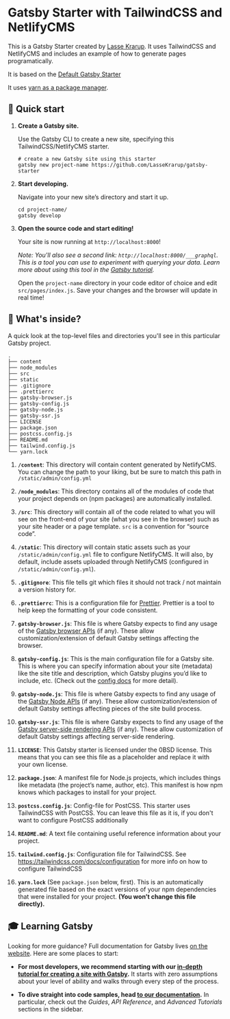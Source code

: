 # Gatsby Starter with TailwindCSS and NetlifyCMS

This is a Gatsby Starter created by [Lasse Krarup](https://github.com/LasseKrarup).
It uses TailwindCSS and NetlifyCMS and includes an example of how to generate pages programatically.

It is based on the [Default Gatsby Starter](https://github.com/gatsbyjs/gatsby-starter-default)

It uses [yarn as a package manager](https://www.gatsbyjs.com/docs/glossary/yarn/). 

## 🚀 Quick start

1.  **Create a Gatsby site.**

    Use the Gatsby CLI to create a new site, specifying this TailwindCSS/NetlifyCMS starter.

    ```shell
    # create a new Gatsby site using this starter
    gatsby new project-name https://github.com/LasseKrarup/gatsby-starter
    ```

1.  **Start developing.**

    Navigate into your new site’s directory and start it up.

    ```shell
    cd project-name/
    gatsby develop
    ```

1.  **Open the source code and start editing!**

    Your site is now running at `http://localhost:8000`!

    _Note: You'll also see a second link: _`http://localhost:8000/___graphql`_. This is a tool you can use to experiment with querying your data. Learn more about using this tool in the [Gatsby tutorial](https://www.gatsbyjs.com/tutorial/part-five/#introducing-graphiql)._

    Open the `project-name` directory in your code editor of choice and edit `src/pages/index.js`. Save your changes and the browser will update in real time!

## 🧐 What's inside?

A quick look at the top-level files and directories you'll see in this particular Gatsby project.

    .
    ├── content
    ├── node_modules
    ├── src
    ├── static
    ├── .gitignore
    ├── .prettierrc
    ├── gatsby-browser.js
    ├── gatsby-config.js
    ├── gatsby-node.js
    ├── gatsby-ssr.js
    ├── LICENSE
    ├── package.json
    ├── postcss.config.js
    ├── README.md
    ├── tailwind.config.js
    └── yarn.lock

1.  **`/content`**: This directory will contain content generated by NetlifyCMS. You can change the path to your liking, but be sure to match this path in `/static/admin/config.yml`

2.  **`/node_modules`**: This directory contains all of the modules of code that your project depends on (npm packages) are automatically installed.

3.  **`/src`**: This directory will contain all of the code related to what you will see on the front-end of your site (what you see in the browser) such as your site header or a page template. `src` is a convention for “source code”.
4.  **`/static`**: This directory will contain static assets such as your `/static/admin/config.yml` file to configure NetlifyCMS. It will also, by default, include assets uploaded through NetlifyCMS (configured in `/static/admin/config.yml`).

5.  **`.gitignore`**: This file tells git which files it should not track / not maintain a version history for.

6.  **`.prettierrc`**: This is a configuration file for [Prettier](https://prettier.io/). Prettier is a tool to help keep the formatting of your code consistent.

7.  **`gatsby-browser.js`**: This file is where Gatsby expects to find any usage of the [Gatsby browser APIs](https://www.gatsbyjs.com/docs/browser-apis/) (if any). These allow customization/extension of default Gatsby settings affecting the browser.

8.  **`gatsby-config.js`**: This is the main configuration file for a Gatsby site. This is where you can specify information about your site (metadata) like the site title and description, which Gatsby plugins you’d like to include, etc. (Check out the [config docs](https://www.gatsbyjs.com/docs/gatsby-config/) for more detail).

9.  **`gatsby-node.js`**: This file is where Gatsby expects to find any usage of the [Gatsby Node APIs](https://www.gatsbyjs.com/docs/node-apis/) (if any). These allow customization/extension of default Gatsby settings affecting pieces of the site build process.

10. **`gatsby-ssr.js`**: This file is where Gatsby expects to find any usage of the [Gatsby server-side rendering APIs](https://www.gatsbyjs.com/docs/ssr-apis/) (if any). These allow customization of default Gatsby settings affecting server-side rendering.

11. **`LICENSE`**: This Gatsby starter is licensed under the 0BSD license. This means that you can see this file as a placeholder and replace it with your own license.

12. **`package.json`**: A manifest file for Node.js projects, which includes things like metadata (the project’s name, author, etc). This manifest is how npm knows which packages to install for your project.

13. **`postcss.config.js`**: Config-file for PostCSS. This starter uses TailwindCSS with PostCSS. You can leave this file as it is, if you don't want to configure PostCSS additionally

14. **`README.md`**: A text file containing useful reference information about your project.

15. **`tailwind.config.js`**: Configuration file for TailwindCSS. See https://tailwindcss.com/docs/configuration for more info on how to configure TailwindCSS

16. **`yarn.lock`** (See `package.json` below, first). This is an automatically generated file based on the exact versions of your npm dependencies that were installed for your project. **(You won’t change this file directly).**

## 🎓 Learning Gatsby

Looking for more guidance? Full documentation for Gatsby lives [on the website](https://www.gatsbyjs.com/). Here are some places to start:

- **For most developers, we recommend starting with our [in-depth tutorial for creating a site with Gatsby](https://www.gatsbyjs.com/tutorial/).** It starts with zero assumptions about your level of ability and walks through every step of the process.

- **To dive straight into code samples, head [to our documentation](https://www.gatsbyjs.com/docs/).** In particular, check out the _Guides_, _API Reference_, and _Advanced Tutorials_ sections in the sidebar.

